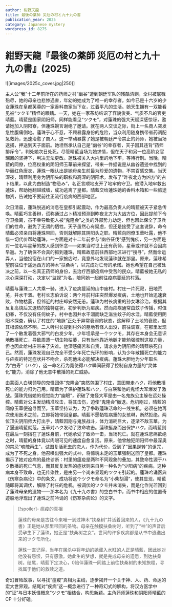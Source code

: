 ```yaml
---
author: 紺野天龍
title: 最後の薬師 災厄の村と九十九の書
publication_year: 2025
category: Japanese mystery
wordpress_id: 8275
---
```


# 紺野天龍『最後の薬師 災厄の村と九十九の書』(2025)

![[images/2025c_cover.jpg|250]]

主人公“我”十二年前所在的药师之村“幽谷”遭到朝廷军队的残酷清剿，全村被屠戮殆尽，她的母亲也悲惨遇害，年幼的她成为了唯一的幸存者。如今已是十六岁的少女蓮珠在皇都芙蓉的一家香料商家当下女，过着平凡的生活。她天生拥有一双能看见被“ツクモ”精怪的眼睛。一天，她在一家茶坊结识了容貌俊美、气质不凡的官吏晴藍。晴藍是国家阴阳师，同样能看见“ツクモ”，对蓮珠的强大天赋深感惊讶，邀请她加入阴阳寮，但蓮珠婉言谢绝了邀请。就在两人交谈之际，街上一名商人突发急性腹痛倒地。蓮珠于心不忍，不顾暴露身份的危险，当众利用随身携带省药调配急救药，迅速治愈了商人。这一举动暴露了她是被朝廷严令禁止的药师，她被当场逮捕，押送到天子面前。她坦然承认自己是“幽谷”的幸存者，天子因其违背“药师排斥令”，判处她次日处死。尽管晴藍当场为她求情，但在天子和另一位高阶女官瑞鳳的坚持下，判决无法更改。蓮珠被关入大内里的地下牢，等待行刑。当晚，晴藍的同僚，位高权重的阴阳师玉華前来探望，带来一件据说是从幽谷遗迹中找到的华丽红色唐衣，蓮珠一眼认出是她母亲生前最为珍爱的遗物，不禁百感交集。当天深夜，晴藍利用身为阴阳头的职权和高深的阴阳术，发布了“昨夜北方为凶方”的占卜结果，以此为由制造“物忌み”，名正言顺地支开了地牢的守卫。他潜入地牢救出蓮珠，帮助她翻越城墙，成功逃离了皇都。晴藍交给蓮珠她的香料木箱和一些旅途物资，告诫她不要前往正流行疫病的西部地区。

次日清晨，蓮珠脱逃的消息在皇都引起震动，作为最高负责人的晴藍被天子紧急传唤。晴藍巧言善辩，谎称通过占卜精准预测到昨夜北方为大凶方位，因此提前下令守卫撤离，虽不幸导致犯人被“鬼隆会”之类的外部势力劫走，但也因此保全了卫兵们的性命，避免了无谓的牺牲。天子虽然心有疑虑，但还是接受了这套说辞，命令晴藍必须亲自将蓮珠带回，否则就解除其阴阳头之职。晴藍向同僚玉華吐露，他不惜一切代价帮助蓮珠，一方面是对十二年前参与“幽谷征伐”感到愧疚，另一方面是对一位名叫星華的故人感到怀念——如果当时世上还有药师，星華或许就不会因病早逝。为了确保不会真的抓到蓮珠，晴藍故意前往西部地区进行“搜寻”，然而命运弄人，当他投宿在山口的一家旅店时，竟意外地发现蓮珠就在那里。原来，蓮珠希望前往位于遥远西方的神木“扶桑树”，以完成对亡母的承诺。她也希望在自己被处决之前，以一名真正药师的身份，去治疗西部疫病中受苦的民众。晴藍被她无私的决心深深打动，决定以“监视”为名，陪同她一起前往疫病蔓延的村落。

晴藍与蓮珠二人共乘一骑，进入了疫病蔓延的山中废村。村庄一片死寂，田地荒芜，井水干涸。老村长志伯诉说：两个月前村庄突然爆发疫病，土地也开始迅速衰败，作物枯萎，但邻近的村庄却安然无恙。蓮珠为村长病重的孙女琳诊治，根据其反复高烧后又退热的独特症状，初步判断为疟疾。然而疟疾通常由蚊子传播，时值初春，不仅没有任何蚊子，村中也因井水干涸而缺乏滋生蚊子的水洼。晴藍使用阴阳术探查，确认了村庄的“地脉”正处于异常衰弱的状态，这解释了土地的衰败，但其根源依然不明。二人听村长提到村外的墓地有怪人出没，前往调查，在那里发现了一个散发着强大邪气的白发少年。少年坦承是一个ツクモ，其存在本身会无意识地散播死亡，导致周遭一切生物枯萎，只有当他靠近地脈才能勉强控制这股力量，但也因此给村庄带来了灾难。他深感痛苦和自责，请求身为阴阳师的晴藍杀死自己。然而，蓮珠发现自己完全不受少年死亡光环的影响，认为少年散播死亡的能力与疟疾的特定症状并不吻合，杀死他未必能解决疫病。蓮珠大胆地为少年取名为“白寿”（ハク），这一命名行为竟使得ハク瞬间获得了控制自身力量的“灵体化”能力，消除了他无意中散播的死亡威胁。

由蒙面人白瑛领导的鬼怪团体“鬼隆会”突然包围了村庄，意图带走ハク，将他散播死亡的能力归为己用。晴藍为了保护蓮珠和ハク，与白瑛和他的鬼怪大军爆发了激战。蓮珠凭借她的视觉能力“幽眼”，识破了鬼怪大军是由一名鬼族公主躲在远处操控。晴藍对公主发动精准攻击，将其击伤，迫使“鬼隆会”撤退。危机刚过，晴藍的同僚玉華便追寻而至。玉華坚持认为，为了争取蓮珠活命的一线生机，必须在她再次使用医术之前，立即将她带回皇都。晴藍不愿牺牲病重的女孩琳，断然拒绝。两位顶尖阴阳师大打出手，晴藍因刚与鬼族战斗，体力消耗巨大，逐渐不敌玉華。为了逼迫晴藍就范，玉華对ハク发动了致命攻击。蓮珠挺身而出保护ハク，而晴藍则在最后一刻挡在了蓮珠身前，代她承受了致命一击，当场死亡。就在蓮珠悲痛欲绝之时，晴藍的身体竟以肉眼可见的速度自愈复活。原来，他曾触犯阴阳师中最深奥的禁忌“魂魄再生”，试图复活死去的恋人，作为代价，受到了“因果逆转”的诅咒，成为了不死之身。他召唤出强大的式神，将惊魂未定的玉華强制送回了皇都。蓮珠揭示了她对疫病的最终诊断：村里的瘟疫是两种不同现象的叠加，其致命性源于ハク散播的死亡气息，而其反复发热的症状则来自另一种名为“少阳病”的疾病。这种病本身不致命，也无传染性，是由另一个尚未显现的ツクモ引起的。蓮珠吟诵医典《伤寒杂病论》中的条文，成功将这个ツクモ命名为“小柴胡湯”，使其显现，晴藍随即将其调伏，解除了村庄的危机。被调伏的ツクモ并未消失，而是化作光芒回到了蓮珠母亲的遗物——那本名为《九十九の書》的空白书中，而书中相应的位置奇迹般地浮现出了蓮珠之前吟诵的《伤寒杂病论》的文字。

> [!spoiler]- 瘟疫的真相
> 
> 蓮珠的母亲是古往今来唯一到过神木“扶桑树”并活着回来的人，《九十九の書》正是她从那里带回的圣物。母亲在触摸扶桑树时，听到了“神”的声音后受孕生下了蓮珠，她正是“扶桑树之女”。世间的许多疾病都是从书中逃逸出来的ツクモ所化。
> 
> 蓮珠一直记得，当年在屠杀中将年幼的她藏入水缸的人正是晴藍，因此她对他没有怨恨，只有感激。她此生的梦想，就是完成母亲的遗愿，到达扶桑树。结尾，晴藍下定决心，0陪伴蓮珠一同踏上前往扶桑树的未知旅程，寻找属于他们的救赎之道。

奇幻冒险故事，以寻找“瘟疫”真相为主线，逐步揭开一个关于神、人、药、命运的宏大世界观。结尾对“疾病”这一概念进行了一种奇幻式的解构，将汉方医学中的“证”与日本妖怪概念“ツクモ”相结合，构思新颖。主角药师蓮珠和阴阳师晴藍的 CP 十分好磕。
